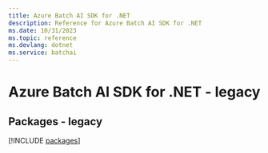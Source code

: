 ```yaml
---
title: Azure Batch AI SDK for .NET
description: Reference for Azure Batch AI SDK for .NET
ms.date: 10/31/2023
ms.topic: reference
ms.devlang: dotnet
ms.service: batchai
---
```

# Azure Batch AI SDK for .NET - legacy
## Packages - legacy
[!INCLUDE [packages](batch-ai-index.md)]